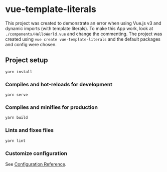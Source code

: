 # vue-template-literals

This project was created to demonstrate an error when using Vue.js v3 and dynamic imports (with template literals). To make this App work, look at ``./components/HelloWorld.vue`` and change the commenting. The project was created using ``vue create vue-template-literals`` and the default packages and config were chosen.

## Project setup
```
yarn install
```

### Compiles and hot-reloads for development
```
yarn serve
```

### Compiles and minifies for production
```
yarn build
```

### Lints and fixes files
```
yarn lint
```

### Customize configuration
See [Configuration Reference](https://cli.vuejs.org/config/).
